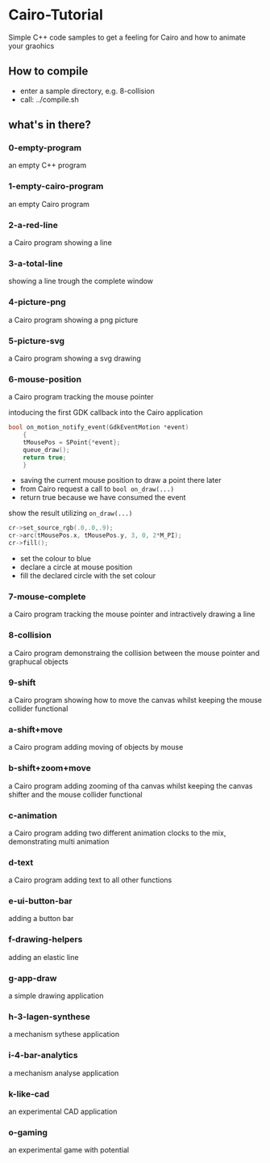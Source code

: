 # Cairo-Tutorial
Simple C++ code samples to get a feeling for Cairo and how to animate your graohics

## How to compile

 * enter a sample directory, e.g. 8-collision
 * call: ../compile.sh

## what's in there?

### 0-empty-program
an empty C++ program

### 1-empty-cairo-program
an empty Cairo program

### 2-a-red-line
a Cairo program showing a line

### 3-a-total-line
showing a line trough the complete window

### 4-picture-png
a Cairo program showing a png picture

### 5-picture-svg
a Cairo program showing a svg drawing

### 6-mouse-position
a Cairo program tracking the mouse pointer

intoducing the first GDK callback into the Cairo application

```C++
bool on_motion_notify_event(GdkEventMotion *event)
    {
    tMousePos = SPoint{*event};
    queue_draw();
    return true;
    }
```

  * saving the current mouse position to draw a point there later
  * from Cairo request a call to `bool on_draw(...)`
  * return true because we have consumed the event

show the result utilizing `on_draw(...)`

```c++
cr->set_source_rgb(.0,.0,.9);
cr->arc(tMousePos.x, tMousePos.y, 3, 0, 2*M_PI);
cr->fill();
```

 * set the colour to blue
 * declare a circle at mouse position
 * fill the declared circle with the set colour

### 7-mouse-complete
a Cairo program tracking the mouse pointer and intractively drawing a line

### 8-collision
a Cairo program demonstraing the collision between the mouse pointer and graphucal objects

### 9-shift
a Cairo program showing how to move the canvas whilst keeping the mouse collider functional

### a-shift+move
a Cairo program adding moving of objects by mouse

### b-shift+zoom+move
a Cairo program adding zooming of tha canvas  whilst keeping the canvas shifter and the mouse collider functional

### c-animation
a Cairo program adding two different animation clocks to the mix, demonstrating multi animation

### d-text
a Cairo program adding text to all other functions

### e-ui-button-bar
adding a button bar
### f-drawing-helpers
adding an elastic line

### g-app-draw
a simple drawing application

### h-3-lagen-synthese
a mechanism sythese application

### i-4-bar-analytics
a mechanism analyse application

### k-like-cad
an experimental CAD application

### o-gaming
an experimental game with potential
